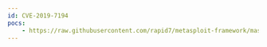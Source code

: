 ```yaml
---
id: CVE-2019-7194
pocs:
    - https://raw.githubusercontent.com/rapid7/metasploit-framework/master/modules/auxiliary/gather/qnap_lfi.rb
---
```

